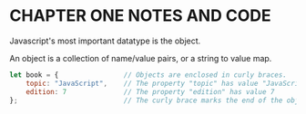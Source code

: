 # CHAPTER ONE NOTES AND CODE

Javascript's most important datatype is the object.

An object is a collection of name/value pairs, or a string to value map.

```javascript
let book = {                // Objects are enclosed in curly braces.
    topic: "JavaScript",    // The property "topic" has value "JavaScript"
    edition: 7              // The property "edition" has value 7
};                          // The curly brace marks the end of the object
```
